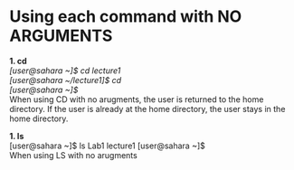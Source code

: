 # Using each command with NO ARGUMENTS

**1. cd**  
*[user@sahara ~]$ cd lecture1  
[user@sahara ~/lecture1]$ cd  
[user@sahara ~]$*  
When using CD with no arugments, the user is returned to the home directory. If the user is already at the home directory, the user stays in the home directory.

**1. ls**  
[user@sahara ~]$ ls
Lab1  lecture1
[user@sahara ~]$  
When using LS with no arugments




